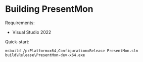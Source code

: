 # Building PresentMon

Requirements:

- Visual Studio 2022

Quick-start:

```batch
msbuild /p:Platform=x64,Configuration=Release PresentMon.sln
build\Release\PresentMon-dev-x64.exe
```
